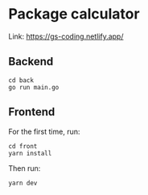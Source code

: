 # Package calculator


Link: https://gs-coding.netlify.app/
## Backend

```
cd back
go run main.go
```

## Frontend

For the first time, run:

```
cd front
yarn install
```

Then run:
```
yarn dev
```
